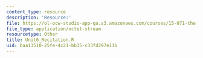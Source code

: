 ```yaml
---
content_type: resource
description: 'Resource:'
file: https://ol-ocw-studio-app-qa.s3.amazonaws.com/courses/15-071-the-analytics-edge-spring-2017/baa1351025fe4c21bb35c33fd297e11b_Unit6_Recitation.R
file_type: application/octet-stream
resourcetype: Other
title: Unit6_Recitation.R
uid: baa13510-25fe-4c21-bb35-c33fd297e11b
---
```


